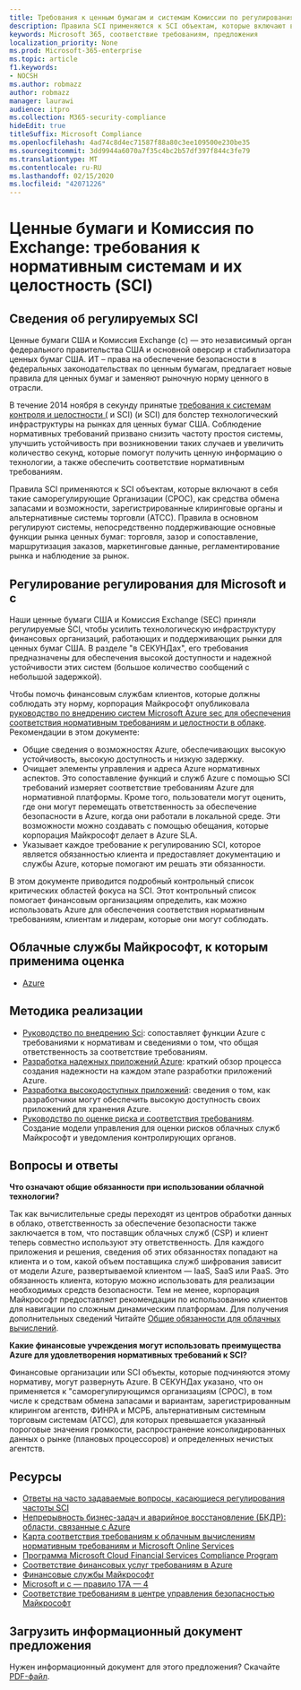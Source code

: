 ```yaml
---
title: Требования к ценным бумагам и системам Комиссии по регулированиям Exchange (SCI)
description: Правила SCI применяются к SCI объектам, которые включают в себя такие саморегулирующие Организации (СРОС), как средства обмена запасами и возможности, зарегистрированные клиринговые органы и альтернативные системы торговли (АТСС).
keywords: Microsoft 365, соответствие требованиям, предложения
localization_priority: None
ms.prod: Microsoft-365-enterprise
ms.topic: article
f1.keywords:
- NOCSH
ms.author: robmazz
author: robmazz
manager: laurawi
audience: itpro
ms.collection: M365-security-compliance
hideEdit: true
titleSuffix: Microsoft Compliance
ms.openlocfilehash: 4ad74c8d4ec71587f88a80c3ee109500e230be35
ms.sourcegitcommit: 3dd9944a6070a7f35c4bc2b57df397f844c3fe79
ms.translationtype: MT
ms.contentlocale: ru-RU
ms.lasthandoff: 02/15/2020
ms.locfileid: "42071226"
---
```

# <a name="securities-and-exchange-commission-regulation-systems-compliance-and-integrity-sci"></a>Ценные бумаги и Комиссия по Exchange: требования к нормативным системам и их целостность (SCI)

## <a name="about-regulation-sci"></a>Сведения об регулируемых SCI

Ценные бумаги США и Комиссия Exchange (с) — это независимый орган федерального правительства США и основной оверсир и стабилизатора ценных бумаг США. ИТ – права на обеспечение безопасности в федеральных законодательствах по ценным бумагам, предлагает новые правила для ценных бумаг и заменяют рыночную норму ценного в отрасли.

В течение 2014 ноября в секунду принятые [требования к системам контроля и целостности (](https://www.sec.gov/rules/final/2014/34-73639.pdf) и SCI) (и SCI) для болстер технологический инфраструктуры на рынках для ценных бумаг США. Соблюдение нормативных требований призвано снизить частоту простоя системы, улучшить устойчивость при возникновении таких случаев и увеличить количество секунд, которые помогут получить ценную информацию о технологии, а также обеспечить соответствие нормативным требованиям.

Правила SCI применяются к SCI объектам, которые включают в себя такие саморегулирующие Организации (СРОС), как средства обмена запасами и возможности, зарегистрированные клиринговые органы и альтернативные системы торговли (АТСС). Правила в основном регулируют системы, непосредственно поддерживающие основные функции рынка ценных бумаг: торговля, зазор и сопоставление, маршрутизация заказов, маркетинговые данные, регламентирование рынка и наблюдение за рынок.

## <a name="microsoft-and-sec-regulation-sci"></a>Регулирование регулирования для Microsoft и с

Наши ценные бумаги США и Комиссия Exchange (SEC) приняли регулируемые SCI, чтобы усилить технологическую инфраструктуру финансовых организаций, работающих и поддерживающих рынки для ценных бумаг США. В разделе "в СЕКУНДах", его требования предназначены для обеспечения высокой доступности и надежной устойчивости этих систем (большое количество сообщений с небольшой задержкой).

Чтобы помочь финансовым службам клиентов, которые должны соблюдать эту норму, корпорация Майкрософт опубликовала [руководство по внедрению систем Microsoft Azure sec для обеспечения соответствия нормативным требованиям и целостности в облаке](https://servicetrust.microsoft.com/ViewPage/TrustDocumentsV3?command=Download&downloadType=Document&downloadId=a69ce0c1-7b7e-44e9-9143-867241e6b2f9&tab=7f51cb60-3d6c-11e9-b2af-7bb9f5d2d913&docTab=7f51cb60-3d6c-11e9-b2af-7bb9f5d2d913_FAQ_and_White_Papers). Рекомендации в этом документе:

- Общие сведения о возможностях Azure, обеспечивающих высокую устойчивость, высокую доступность и низкую задержку.
- Очищает элементы управления и адреса Azure нормативных аспектов. Это сопоставление функций и служб Azure с помощью SCI требований измеряет соответствие требованиям Azure для нормативной платформы. Кроме того, пользователи могут оценить, где они могут перемещать ответственность за обеспечение безопасности в Azure, когда они работали в локальной среде. Эти возможности можно создавать с помощью обещания, которые корпорация Майкрософт делает в Azure SLA.
- Указывает каждое требование к регулированию SCI, которое является обязанностью клиента и предоставляет документацию и службы Azure, которые помогают им решать эти обязанности.

В этом документе приводится подробный контрольный список критических областей фокуса на SCI. Этот контрольный список помогает финансовым организациям определить, как можно использовать Azure для обеспечения соответствия нормативным требованиям, клиентам и лидерам, которые они могут соблюдать.

## <a name="microsoft-in-scope-cloud-services"></a>Облачные службы Майкрософт, к которым применима оценка

- [Azure](https://aka.ms/AzureCompliance)

## <a name="how-to-implement"></a>Методика реализации

- [Руководство по внедрению Sci](https://servicetrust.microsoft.com/ViewPage/TrustDocumentsV3?command=Download&downloadType=Document&downloadId=a69ce0c1-7b7e-44e9-9143-867241e6b2f9&tab=7f51cb60-3d6c-11e9-b2af-7bb9f5d2d913&docTab=7f51cb60-3d6c-11e9-b2af-7bb9f5d2d913_FAQ_and_White_Papers): сопоставляет функции Azure с требованиями к нормативам и сведениями о том, что общая ответственность за соответствие требованиям.
- [Разработка надежных приложений Azure](https://docs.microsoft.com/azure/architecture/resiliency/): краткий обзор процесса создания надежности на каждом этапе разработки приложений Azure.
- [Разработка высокодоступных приложений](https://docs.microsoft.com/azure/storage/common/storage-designing-ha-apps-with-ragrs): сведения о том, как разработчики могут обеспечить высокую доступность своих приложений для хранения Azure.
- [Руководство по оценке риска и соответствия требованиям](https://aka.ms/RiskGovernanceGuide). Создание модели управления для оценки рисков облачных служб Майкрософт и уведомления контролирующих органов.

## <a name="frequently-asked-questions"></a>Вопросы и ответы

**Что означают общие обязанности при использовании облачной технологии?**

Так как вычислительные среды переходят из центров обработки данных в облако, ответственность за обеспечение безопасности также заключается в том, что поставщик облачных служб (CSP) и клиент теперь совместно используют эту ответственность. Для каждого приложения и решения, сведения об этих обязанностях попадают на клиента и о том, какой объем поставщика служб шифрования зависит от модели Azure, развертываемой клиентом — IaaS, SaaS или PaaS. Это обязанность клиента, которую можно использовать для реализации необходимых средств безопасности. Тем не менее, корпорация Майкрософт предоставляет рекомендации по использованию клиентов для навигации по сложным динамическим платформам. Для получения дополнительных сведений Читайте [Общие обязанности для облачных вычислений](https://gallery.technet.microsoft.com/Shared-Responsibilities-81d0ff91).

**Какие финансовые учреждения могут использовать преимущества Azure для удовлетворения нормативных требований к SCI?**

Финансовые организации или SCI объекты, которые подчиняются этому нормативу, могут развернуть Azure. В СЕКУНДах указано, что он применяется к "саморегулирующимся организациям (СРОС), в том числе к средствам обмена запасами и вариантам, зарегистрированным клирингом агентств, ФИНРА и МСРБ, альтернативным системным торговым системам (АТСС), для которых превышается указанный пороговые значения громкости, распространение консолидированных данных о рынке (плановых процессоров) и определенных нечистых агентств.

## <a name="resources"></a>Ресурсы

- [Ответы на часто задаваемые вопросы, касающиеся регулирования частоты SCI](https://www.sec.gov/divisions/marketreg/regulation-sci-faq.shtml)
- [Непрерывность бизнес-задач и аварийное восстановление (БКДР): области, связанные с Azure](https://docs.microsoft.com/azure/best-practices-availability-paired-regions)
- [Карта соответствия требованиям к облачным вычислениям нормативным требованиям и Microsoft Online Services](https://aka.ms/FinServ-Guide-US)
- [Программа Microsoft Cloud Financial Services Compliance Program](https://aka.ms/FSCP-Print)
- [Соответствие финансовых услуг требованиям в Azure](https://aka.ms/FinServ-Compliance-Azure)
- [Финансовые службы Майкрософт](https://aka.ms/FinServ-Compliance)
- [Microsoft и с — правило 17A — 4](offering-SEC-17a-4.md)
- [Соответствие требованиям в центре управления безопасностью Майкрософт](https://www.microsoft.com/trust-center/compliance/compliance-overview)

## <a name="download-the-offering-backgrounder"></a>Загрузить информационный документ предложения

Нужен информационный документ для этого предложения? Скачайте [PDF-файл](https://download.microsoft.com/download/8/1/a/81aa04eb-3c1f-4c1a-ba7d-9d30032acc52/SEC_Reg_SCI-Compliance.pdf).

